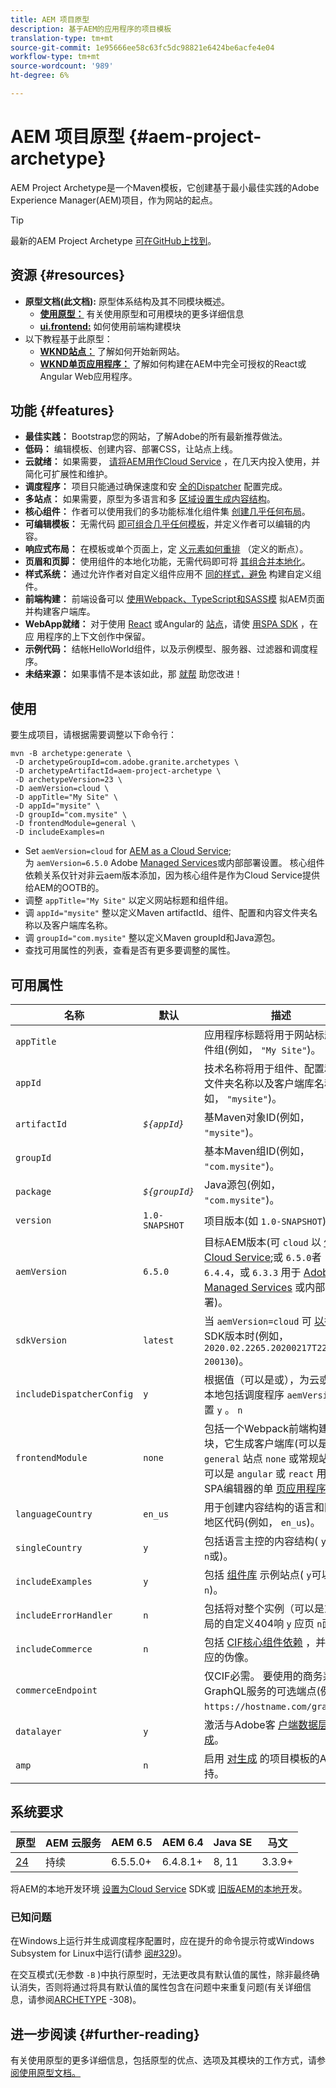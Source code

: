 ```yaml
---
title: AEM 项目原型
description: 基于AEM的应用程序的项目模板
translation-type: tm+mt
source-git-commit: 1e95666ee58c63fc5dc98821e6424be6acfe4e04
workflow-type: tm+mt
source-wordcount: '989'
ht-degree: 6%

---
```



# AEM 项目原型 {#aem-project-archetype}

AEM Project Archetype是一个Maven模板，它创建基于最小最佳实践的Adobe Experience Manager(AEM)项目，作为网站的起点。

>[!TIP]
>
>最新的AEM Project Archetype [可在GitHub上找到](https://github.com/adobe/aem-project-archetype)。

## 资源 {#resources}

* **原型文档(此文档):** 原型体系结构及其不同模块概述。
   * **[使用原型：](using.md)** 有关使用原型和可用模块的更多详细信息
   * **[ui.frontend:](uifrontend.md)** 如何使用前端构建模块
* 以下教程基于此原型：
   * **[WKND站点：](https://docs.adobe.com/content/help/en/experience-manager-learn/getting-started-wknd-tutorial-develop/overview.html)** 了解如何开始新网站。
   * **[WKND单页应用程序：](https://helpx.adobe.com/experience-manager/kt/sites/using/getting-started-spa-wknd-tutorial-develop.html)** 了解如何构建在AEM中完全可授权的React或Angular Web应用程序。

## 功能 {#features}

* **最佳实践：** Bootstrap您的网站，了解Adobe的所有最新推荐做法。
* **低码：** 编辑模板、创建内容、部署CSS，让站点上线。
* **云就绪：** 如果需要， [请将AEM用作Cloud Service](https://docs.adobe.com/content/help/en/experience-manager-cloud-service/landing/home.html) ，在几天内投入使用，并简化可扩展性和维护。
* **调度程序：** 项目只能通过确保速度和安 [全的Dispatcher](https://docs.adobe.com/content/help/zh-Hans/experience-manager-dispatcher/using/dispatcher.html) 配置完成。
* **多站点：** 如果需要，原型为多语言和多 [区域设置生成内容结构](https://docs.adobe.com/content/help/en/experience-manager-65/administering/introduction/msm.html)。
* **核心组件：** 作者可以使用我们的多功能标准化组件集 [创建几乎任何布局](/help/introduction.md)。
* **可编辑模板：** 无需代码 [即可组合几乎任何模板](https://docs.adobe.com/content/help/en/experience-manager-learn/sites/page-authoring/template-editor-feature-video-use.html)，并定义作者可以编辑的内容。
* **响应式布局：** 在模板或单个页面上，定 [义元素如何重排](https://docs.adobe.com/content/help/en/experience-manager-65/authoring/siteandpage/responsive-layout.html) （定义的断点）。
* **页眉和页脚：** 使用组件的本地化功能，无需代码即可将 [其组合并本地化](https://docs.adobe.com/content/help/zh-Hans/experience-manager-core-components/using/get-started/localization.html)。
* **样式系统：** 通过允许作者对自定义组件应用不 [同的样式，避免](https://docs.adobe.com/content/help/en/experience-manager-learn/getting-started-wknd-tutorial-develop/style-system.html) 构建自定义组件。
* **前端构建：** 前端设备可以 [使用Webpack](uifrontend.md#webpack-dev-server)[、TypeScript和SASS模](uifrontend.md) 拟AEM页面并构建客户端库。
* **WebApp就绪：** 对于使用 [React](uifrontend-react.md) 或Angular的 [站点](uifrontend-angular.md)，请使 [用SPA SDK](https://docs.adobe.com/content/help/en/experience-manager-64/developing/headless/spas/spa-architecture.html) ，在应 [](https://docs.adobe.com/content/help/en/experience-manager-learn/sites/spa-editor/spa-editor-framework-feature-video-use.html)用程序的上下文创作中保留。
* **示例代码：** 结帐HelloWorld组件，以及示例模型、服务器、过滤器和调度程序。
* **未结来源：** 如果事情不是本该如此，那 [就帮](https://github.com/adobe/aem-core-wcm-components/blob/master/CONTRIBUTING.md) 助您改进！

## 使用

要生成项目，请根据需要调整以下命令行：

```
mvn -B archetype:generate \
 -D archetypeGroupId=com.adobe.granite.archetypes \
 -D archetypeArtifactId=aem-project-archetype \
 -D archetypeVersion=23 \
 -D aemVersion=cloud \
 -D appTitle="My Site" \
 -D appId="mysite" \
 -D groupId="com.mysite" \
 -D frontendModule=general \
 -D includeExamples=n
```

* Set `aemVersion=cloud` for [AEM as a Cloud Service](https://docs.adobe.com/content/help/en/experience-manager-cloud-service/landing/home.html);\
   为 `aemVersion=6.5.0` Adobe [Managed Services](https://github.com/adobe/aem-project-archetype/tree/master/src/main/archetype/dispatcher.ams)或内部部署设置。
核心组件依赖关系仅针对非云aem版本添加，因为核心组件是作为Cloud Service提供给AEM的OOTB的。
* 调整 `appTitle="My Site"` 以定义网站标题和组件组。
* 调 `appId="mysite"` 整以定义Maven artifactId、组件、配置和内容文件夹名称以及客户端库名称。
* 调 `groupId="com.mysite"` 整以定义Maven groupId和Java源包。
* 查找可用属性的列表，查看是否有更多要调整的属性。

## 可用属性

| 名称 | 默认 | 描述 |
--------------------------|----------------|--------------------
| `appTitle` |  | 应用程序标题将用于网站标题和组件组(例如， `"My Site"`)。 |
| `appId` |  | 技术名称将用于组件、配置和内容文件夹名称以及客户端库名称(例如， `"mysite"`)。 |
| `artifactId` | *`${appId}`* | 基Maven对象ID(例如， `"mysite"`)。 |
| `groupId` |  | 基本Maven组ID(例如， `"com.mysite"`)。 |
| `package` | *`${groupId}`* | Java源包(例如， `"com.mysite"`)。 |
| `version` | `1.0-SNAPSHOT` | 项目版本(如 `1.0-SNAPSHOT`)。 |
| `aemVersion` | `6.5.0` | 目标AEM版本(可 `cloud` 以 [作为Cloud Service](https://docs.adobe.com/content/help/en/experience-manager-cloud-service/landing/home.html);或 `6.5.0`者 `6.4.4`，或 `6.3.3` 用于 [Adobe Managed Services](https://github.com/adobe/aem-project-archetype/tree/master/src/main/archetype/dispatcher.ams) 或内部部署)。 |
| `sdkVersion` | `latest` | 当 `aemVersion=cloud` 可 [以指定](https://docs.adobe.com/content/help/en/experience-manager-cloud-service/implementing/developing/aem-as-a-cloud-service-sdk.html) SDK版本时(例如， `2020.02.2265.20200217T222518Z-200130`)。 |
| `includeDispatcherConfig` | `y` | 根据值（可以是或），为云或AMS/本地包括调度程序 `aemVersion` 配置 `y` 。 `n` |
| `frontendModule` | `none` | 包括一个Webpack前端构建模块，它生成客户端库(可以是常规 `general` 站点 `none` 或常规站点；可以是 `angular` 或 `react` 用于实施SPA编辑器的单 [页应用程序](https://docs.adobe.com/content/help/en/experience-manager-65/developing/headless/spas/spa-overview.html))。 |
| `languageCountry` | `en_us` | 用于创建内容结构的语言和国家／地区代码(例如， `en_us`)。 |
| `singleCountry` | `y` | 包括语言主控的内容结构( `y`可以是 `n`或)。 |
| `includeExamples` | `y` | 包括 [组件库](https://www.aemcomponents.dev/) 示例站点( `y`可以是或 `n`)。 |
| `includeErrorHandler` | `n` | 包括将对整个实例（可以是或）全局的自定义404响 `y` 应页 `n`面。 |
| `includeCommerce` | `n` | 包括 [CIF核心组件依赖](https://github.com/adobe/aem-core-cif-components) ，并生成相应的伪像。 |
| `commerceEndpoint` |  | 仅CIF必需。 要使用的商务系统GraphQL服务的可选端点(例如， `https://hostname.com/grapql`)。 |
| `datalayer` | `y` | 激活与Adobe客 [户端数据层的集成](/help/developing/data-layer/overview.md)。 |
| `amp` | `n` | 启用 [对生成](/help/developing/amp.md) 的项目模板的AMP支持。 |

## 系统要求

| 原型 | AEM 云服务 | AEM 6.5 | AEM 6.4 | Java SE | 马文 |
|---------|---------|---------|---------|---------|---------|
| [24](https://github.com/adobe/aem-project-archetype/releases/tag/aem-project-archetype-24) | 持续 | 6.5.5.0+ | 6.4.8.1+ | 8, 11 | 3.3.9+ |

将AEM的本地开发环境 [设置为Cloud Service](https://docs.adobe.com/content/help/en/experience-manager-learn/cloud-service/local-development-environment-set-up/overview.html) SDK或 [旧版AEM的本地开](https://docs.adobe.com/content/help/en/experience-manager-learn/foundation/development/set-up-a-local-aem-development-environment.html)发。

### 已知问题

在Windows上运行并生成调度程序配置时，应在提升的命令提示符或Windows Subsystem for Linux中运行(请参 [阅#329](https://github.com/adobe/aem-project-archetype/issues/329))。

在交互模式(无参数 `-B` )中执行原型时，无法更改具有默认值的属性，除非最终确认消失，否则将通过将具有默认值的属性包含在问题中来重复问题(有关详细信息，请参阅[ARCHETYPE](https://issues.apache.org/jira/browse/ARCHETYPE-308) -308)。

## 进一步阅读 {#further-reading}

有关使用原型的更多详细信息，包括原型的优点、选项及其模块的工作方式，请参 [阅使用原型文档。](using.md)
